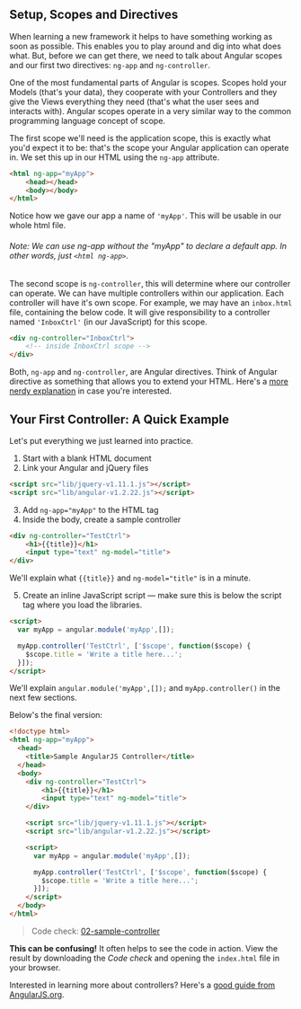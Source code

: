 ## Setup, Scopes and Directives

When learning a new framework it helps to have something working as soon as possible. This enables you to play around and dig into what does what. But, before we can get there, we need to talk about Angular scopes and our first two directives: `ng-app` and `ng-controller`.

One of the most fundamental parts of Angular is scopes. Scopes hold your Models (that's your data), they cooperate with your Controllers and they give the Views everything they need (that's what the user sees and interacts with). Angular scopes operate in a very similar way to the common programming language concept of scope.

The first scope we'll need is the application scope, this is exactly what you'd expect it to be: that's the scope your Angular application can operate in. We set this up in our HTML using the `ng-app` attribute.

```html
<html ng-app="myApp">
    <head></head>
    <body></body>
</html>
```

Notice how we gave our app a name of `'myApp'`. This will be usable in our whole html file.

###### Note: We can use ng-app without the "myApp" to declare a default app.  In other words, just `<html ng-app>`.

The second scope is `ng-controller`, this will determine where our controller can operate. We can have multiple controllers within our application. Each controller will have it's own scope. For example, we may have an `inbox.html` file, containing the below code. It will give responsibility to a controller named `'InboxCtrl'` (in our JavaScript) for this scope.

```html
<div ng-controller="InboxCtrl">
    <!-- inside InboxCtrl scope -->
</div>
```

Both, `ng-app` and `ng-controller`, are Angular directives. Think of Angular directive as something that allows you to extend your HTML. Here's a [more nerdy explanation](http://stackoverflow.com/a/13898058/1319206) in case you're interested.

## Your First Controller: A Quick Example

Let's put everything we just learned into practice.

1. Start with a blank HTML document
2. Link your Angular and jQuery files

```html
<script src="lib/jquery-v1.11.1.js"></script>
<script src="lib/angular-v1.2.22.js"></script>
```

3. Add `ng-app="myApp"` to the HTML tag
4. Inside the body, create a sample controller

```html
<div ng-controller="TestCtrl">
    <h1>{{title}}</h1>
    <input type="text" ng-model="title">
</div>
```

We'll explain what `{{title}}` and `ng-model="title"` is in a minute.

5. Create an inline JavaScript script — make sure this is below the script tag where you load the libraries.

```html
<script>
  var myApp = angular.module('myApp',[]);

  myApp.controller('TestCtrl', ['$scope', function($scope) {
    $scope.title = 'Write a title here...';
  }]);
</script>
```

We'll explain `angular.module('myApp',[]);` and `myApp.controller()` in the next few sections.

Below's the final version:

```html
<!doctype html>
<html ng-app="myApp">
  <head>
    <title>Sample AngularJS Controller</title>
  </head>
  <body>
    <div ng-controller="TestCtrl">
        <h1>{{title}}</h1>
        <input type="text" ng-model="title">
    </div>

    <script src="lib/jquery-v1.11.1.js"></script>
    <script src="lib/angular-v1.2.22.js"></script>

    <script>
      var myApp = angular.module('myApp',[]);

      myApp.controller('TestCtrl', ['$scope', function($scope) {
        $scope.title = 'Write a title here...';
      }]);
    </script>
  </body>
</html>
```

> Code check: [02-sample-controller](https://github.com/Thinkful/guide-intro-to-angular/tree/clean/app/02-sample-controller)

__This can be confusing!__ It often helps to see the code in action. View the result by downloading the _Code check_ and opening the `index.html` file in your browser.

Interested in learning more about controllers? Here's a [good guide from AngularJS.org](https://docs.angularjs.org/guide/controller).